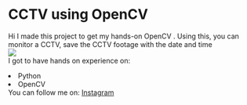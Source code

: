 # CCTV using OpenCV
Hi I made this project to get my hands-on OpenCV
</b>.
Using this, you can monitor a CCTV, save the CCTV footage with the date and time
<br>
<img src = "https://images.hindustantimes.com/rf/image_size_630x354/HT/p2/2017/08/09/Pictures/_43ad8f28-7d28-11e7-ba32-a280bea68af6.jpg">
<br>
I got to have hands on experience on:
<li>Python
<li>OpenCV
<br>
You can follow me on:
<a href="https://www.instagram.com/_ankush__sondal_/">Instagram</a>
